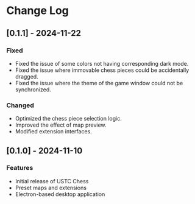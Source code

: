 # Change Log

## [0.1.1] - 2024-11-22

### Fixed

- Fixed the issue of some colors not having corresponding dark mode.
- Fixed the issue where immovable chess pieces could be accidentally dragged.
- Fixed the issue where the theme of the game window could not be synchronized.

### Changed

- Optimized the chess piece selection logic.
- Improved the effect of map preview.
- Modified extension interfaces.

## [0.1.0] - 2024-11-10

### Features

- Initial release of USTC Chess
- Preset maps and extensions
- Electron-based desktop application
